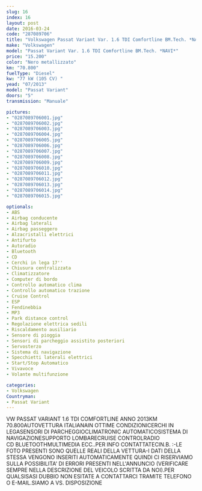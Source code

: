 ```yaml
---
slug: 16
index: 16
layout: post
date: 2016-03-24
code: "287089706"
title: "Volkswagen Passat Variant Var. 1.6 TDI Comfortline BM.Tech. *NAVI*"
make: "Volkswagen"
model: "Passat Variant Var. 1.6 TDI Comfortline BM.Tech. *NAVI*"
price: "15.200"
color: "Nero metallizzato"
km: "70.800"
fuelType: "Diesel"
kw: "77 kW (105 CV) "
yead: "07/2013"
model: "Passat Variant"
doors: "5"
transmission: "Manuale"

pictures:
- "0287089706001.jpg"
- "0287089706002.jpg"
- "0287089706003.jpg"
- "0287089706004.jpg"
- "0287089706005.jpg"
- "0287089706006.jpg"
- "0287089706007.jpg"
- "0287089706008.jpg"
- "0287089706009.jpg"
- "0287089706010.jpg"
- "0287089706011.jpg"
- "0287089706012.jpg"
- "0287089706013.jpg"
- "0287089706014.jpg"
- "0287089706015.jpg"

optionals:
- ABS
- Airbag conducente
- Airbag laterali
- Airbag passeggero
- Alzacristalli elettrici
- Antifurto
- Autoradio
- Bluetooth
- CD
- Cerchi in lega 17''
- Chiusura centralizzata
- Climatizzatore
- Computer di bordo
- Controllo automatico clima
- Controllo automatico trazione
- Cruise Control
- ESP
- Fendinebbia
- MP3
- Park distance control
- Regolazione elettrica sedili
- Riscaldamento ausiliario
- Sensore di pioggia
- Sensori di parcheggio assistito posteriori
- Servosterzo
- Sistema di navigazione
- Specchietti laterali elettrici
- Start/Stop Automatico
- Vivavoce
- Volante multifunzione

categories:
- Volkswagen
Countryman:
- Passat Variant
---
```

VW PASSAT VARIANT 1.6 TDI COMFORTLINE ANNO 2013KM 70.800AUTOVETTURA ITALIANAIN OTTIME CONDIZIONICERCHI IN LEGASENSORI DI PARCHEGGIOCLIMATRONIC AUTOMATICOSISTEMA DI NAVIGAZIONESUPPORTO LOMBARECRUISE CONTROLRADIO CD BLUETOOTHMULTIMEDIA ECC..PER INFO CONTATTATECIN.B. :-LE FOTO PRESENTI SONO QUELLE REALI DELLA VETTURA-I DATI DELLA STESSA VENGONO INSERITI AUTOMATICAMENTE QUINDI CI RISERVIAMO SULLA POSSIBILITA' DI ERRORI PRESENTI NELL'ANNUNCIO (VERIFICARE SEMPRE NELLA DESCRIZIONE DEL VEICOLO SCRITTA DA NOI).PER QUALSISASI DUBBIO NON ESITATE A CONTATTARCI TRAMITE TELEFONO O E-MAIL.SIAMO A VS. DISPOSIZIONE